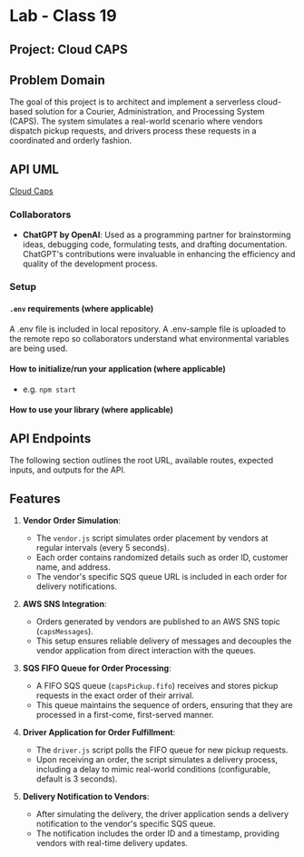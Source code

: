 # Lab - Class 19

## Project: Cloud CAPS
## Problem Domain

The goal of this project is to architect and implement a serverless cloud-based solution for a Courier, Administration, and Processing System (CAPS). The system simulates a real-world scenario where vendors dispatch pickup requests, and drivers process these requests in a coordinated and orderly fashion.



## API UML

[Cloud Caps](./assets/cloudcapsUML.png)


### Collaborators
- **ChatGPT by OpenAI**: Used as a programming partner for brainstorming ideas, debugging code, formulating tests, and drafting documentation. ChatGPT's contributions were invaluable in enhancing the efficiency and quality of the development process.

### Setup

#### `.env` requirements (where applicable)

A .env file is included in local repository. A .env-sample file is uploaded to the remote repo so collaborators understand what environmental variables are being used. 

#### How to initialize/run your application (where applicable)

- e.g. `npm start`

#### How to use your library (where applicable)


## API Endpoints

The following section outlines the root URL, available routes, expected inputs, and outputs for the API.

## Features

1. **Vendor Order Simulation**:
   - The `vendor.js` script simulates order placement by vendors at regular intervals (every 5 seconds).
   - Each order contains randomized details such as order ID, customer name, and address.
   - The vendor's specific SQS queue URL is included in each order for delivery notifications.

2. **AWS SNS Integration**:
   - Orders generated by vendors are published to an AWS SNS topic (`capsMessages`).
   - This setup ensures reliable delivery of messages and decouples the vendor application from direct interaction with the queues.

3. **SQS FIFO Queue for Order Processing**:
   - A FIFO SQS queue (`capsPickup.fifo`) receives and stores pickup requests in the exact order of their arrival.
   - This queue maintains the sequence of orders, ensuring that they are processed in a first-come, first-served manner.

4. **Driver Application for Order Fulfillment**:
   - The `driver.js` script polls the FIFO queue for new pickup requests.
   - Upon receiving an order, the script simulates a delivery process, including a delay to mimic real-world conditions (configurable, default is 3 seconds).

5. **Delivery Notification to Vendors**:
   - After simulating the delivery, the driver application sends a delivery notification to the vendor's specific SQS queue.
   - The notification includes the order ID and a timestamp, providing vendors with real-time delivery updates.
